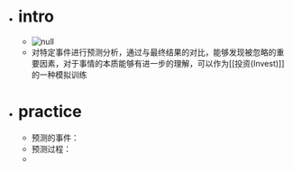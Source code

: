- # intro
	- ![null](https://images.unsplash.com/photo-1566770050648-8fb922f3f977?crop=entropy&cs=tinysrgb&fit=max&fm=jpg&ixid=MnwyNDYwNDl8MHwxfHNlYXJjaHwxfHxwcmVkaWN0aW9ufGVufDB8fHx8MTY3NzMxNTg1Mw&ixlib=rb-4.0.3&q=80&w=400)
	- 对特定事件进行预测分析，通过与最终结果的对比，能够发现被忽略的重要因素，对于事情的本质能够有进一步的理解，可以作为[[投资(Invest)]]的一种模拟训练
- # practice
	- 预测的事件：
	- 预测过程：
	-